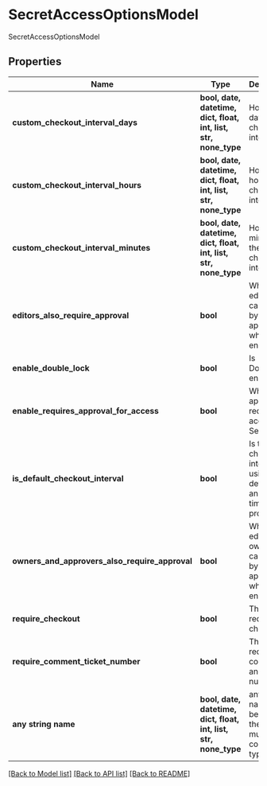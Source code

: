 # SecretAccessOptionsModel

SecretAccessOptionsModel

## Properties
Name | Type | Description | Notes
------------ | ------------- | ------------- | -------------
**custom_checkout_interval_days** | **bool, date, datetime, dict, float, int, list, str, none_type** | How many days is the checkout interval | [optional] 
**custom_checkout_interval_hours** | **bool, date, datetime, dict, float, int, list, str, none_type** | How many hours is the checkout interval | [optional] 
**custom_checkout_interval_minutes** | **bool, date, datetime, dict, float, int, list, str, none_type** | How many minutes is the checkout interval | [optional] 
**editors_also_require_approval** | **bool** | When true editors cannot bypass approval when enabled | [optional] 
**enable_double_lock** | **bool** | Is Doublelock enabled | [optional] 
**enable_requires_approval_for_access** | **bool** | When true approval is required to access this Secret | [optional] 
**is_default_checkout_interval** | **bool** | Is the checkout interval using the default or is an override time period provided | [optional] 
**owners_and_approvers_also_require_approval** | **bool** | When true editors and owners cannot bypass approval when enabled | [optional] 
**require_checkout** | **bool** | This secret requires checkout | [optional] 
**require_comment_ticket_number** | **bool** | This secret requires a comment and ticket number | [optional] 
**any string name** | **bool, date, datetime, dict, float, int, list, str, none_type** | any string name can be used but the value must be the correct type | [optional]

[[Back to Model list]](../README.md#documentation-for-models) [[Back to API list]](../README.md#documentation-for-api-endpoints) [[Back to README]](../README.md)


